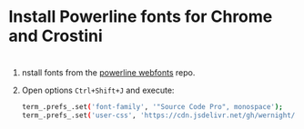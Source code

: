 # Install Powerline fonts for Chrome and Crostini
# 

1. nstall fonts from the [powerline webfonts](https://github.com/wernight/powerline-web-fonts) repo.

2. Open options `Ctrl+Shift+J` and execute:

    ```bash
    term_.prefs_.set('font-family', '"Source Code Pro", monospace');
    term_.prefs_.set('user-css', 'https://cdn.jsdelivr.net/gh/wernight/powerline-web-fonts@ba4426cb0c0b05eb6cb342c7719776a41e1f2114/PowerlineFonts.css');
    ```
